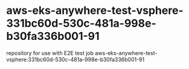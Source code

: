 # aws-eks-anywhere-test-vsphere-331bc60d-530c-481a-998e-b30fa336b001-91
repository for use with E2E test job aws-eks-anywhere-test-vsphere:331bc60d-530c-481a-998e-b30fa336b001-91
